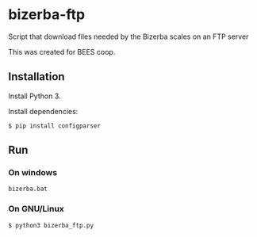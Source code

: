 # bizerba-ftp

Script that download files needed by the Bizerba scales on an FTP server

This was created for BEES coop.

## Installation

Install Python 3.

Install dependencies:

    $ pip install configparser

## Run

### On windows

    bizerba.bat

### On GNU/Linux

    $ python3 bizerba_ftp.py
